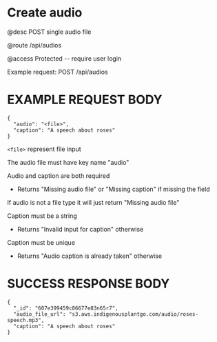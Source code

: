 # Create audio
@desc POST single audio file

@route /api/audios

@access Protected -- require user login

Example request: POST /api/audios

# EXAMPLE REQUEST BODY
```
{
  "audio": "<file>",
  "caption": "A speech about roses"
}
```

`<file>` represent file input

The audio file must have key name "audio"

Audio and caption are both required
- Returns "Missing audio file" or "Missing caption" if missing the field

If audio is not a file type it will just return "Missing audio file"

Caption must be a string
- Returns "Invalid input for caption" otherwise

Caption must be unique
- Returns "Audio caption is already taken" otherwise

# SUCCESS RESPONSE BODY
```
{
  "_id": "607e399459c86677e83n65r7",
  "audio_file_url": "s3.aws.indigenousplantgo.com/audio/roses-speech.mp3",
  "caption": "A speech about roses"
}
```

